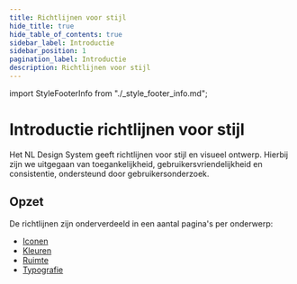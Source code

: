 ```yaml
---
title: Richtlijnen voor stijl
hide_title: true
hide_table_of_contents: true
sidebar_label: Introductie
sidebar_position: 1
pagination_label: Introductie
description: Richtlijnen voor stijl
---
```


<!-- @license CC0-1.0 -->

import StyleFooterInfo from "./\_style_footer_info.md";

# Introductie richtlijnen voor stijl

Het NL Design System geeft richtlijnen voor stijl en visueel ontwerp. Hierbij zijn we uitgegaan van toegankelijkheid, gebruikersvriendelijkheid en consistentie, ondersteund door gebruikersonderzoek.

## Opzet

De richtlijnen zijn onderverdeeld in een aantal pagina's per onderwerp:

- [Iconen](./iconen.md)
- [Kleuren](./kleuren.md)
- [Ruimte](./ruimte.md)
- [Typografie](./typografie.md)

<StyleFooterInfo />
